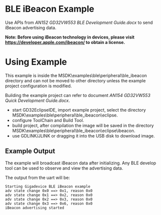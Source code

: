 # BLE iBeacon Example

Use APIs from *AN152 GD32VW553 BLE Development Guide.docx* to send iBeacon advertising data.

**Note: Before using iBeacon technology in devices, please visit https://developer.apple.com/ibeacon/ to obtain a license.**

# Using Example

This example is inside the MSDK\examples\ble\peripheral\ble_ibeacon directory and can not be moved to other directory unless the example project configuration is modified.

Building the example project can refer to document *AN154 GD32VW553 Quick Development Guide.docx*.

* start GD32EclipseIDE, import example project, select the directory MSDK\examples\ble\peripheral\ble_ibeacon\eclipse.
* configure ToolChain and Build Tool.
* build project, after compilation the image will be saved in the directory MSDK\examples\ble\peripheral\ble_ibeacon\eclipse\ibeacon.
* use GDLINK/JLINK or dragging it into the USB disk to download image.

## Example Output

The example will broadcast iBeacon data after initializing. Any BLE develop tool can be used to observe and view the advertising data.

The output from the uart will be:
```
Starting Gigadevice BLE iBeacon example
adv state change 0x0 ==> 0x1, reason 0x0
adv state change 0x1 ==> 0x2, reason 0x0
adv state change 0x2 ==> 0x3, reason 0x0
adv state change 0x3 ==> 0x6, reason 0x0
iBeacon advertising started
```